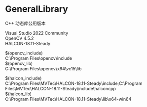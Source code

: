 # GeneralLibrary
C++ 动态库公用版本

Visual Studio 2022 Community  
OpenCV 4.5.2  
HALCON-18.11-Steady  

$(opencv_include)  
C:\Program Files\opencv\include  
$(opencv_lib)  
C:\Program Files\opencv\x64\vc15\lib  

$(halcon_include)  
C:\Program Files\MVTec\HALCON-18.11-Steady\include;C:\Program Files\MVTec\HALCON-18.11-Steady\include\halconcpp  
$(halcon_lib)  
C:\Program Files\MVTec\HALCON-18.11-Steady\lib\x64-win64 
